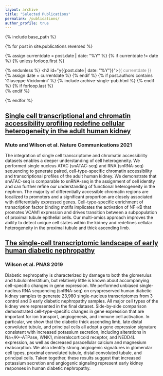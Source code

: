 ```yaml
---
layout: archive
title: "Selected Publications"
permalink: /publications/
author_profile: true
---
```

{% include base_path %}

<!---You can find the complete publication list on <a href="https://scholar.google.co.uk/citations?user=-peQ4ZsAAAAJ&hl=en">
<span style="color:gray">my Google Scholar profile</span></a>. A complete list of bio<font color="red">R</font>xiv preprints on <a href="https://rxivist.org/authors/204048">
<span style="color:gray">my Rxivist profile</span></a>.--->

<ul style="margin:0;padding:0">
{% for post in site.publications reversed %}

  {% assign currentdate = post.date | date: "%Y" %}
  {% if currentdate != date %}
    {% unless forloop.first %}</ul>{% endunless %}
    <h2 id="y{{post.date | date: "%Y"}}"><span style="color:gray">{{ currentdate }}</span></h2>
    <ul style="margin:0;padding:0">
    {% assign date = currentdate %}
  {% endif %}
  {% if post.authors contains 'Giuseppe Vicidomini' %}
    {% include archive-single-pub.html %}
  {% endif %}
  {% if forloop.last %}</ul>{% endif %}

{% endfor %}

## [Single cell transcriptional and chromatin accessibility profiling redefine cellular heterogeneity in the adult human kidney](https://pubmed.ncbi.nlm.nih.gov/33850129/) <br>
### Muto and Wilson et al. Nature Communications 2021 <br>
The integration of single cell transcriptome and chromatin accessibility datasets enables a deeper understanding of cell heterogeneity. We performed single nucleus ATAC (snATAC-seq) and RNA (snRNA-seq) sequencing to generate paired, cell-type-specific chromatin accessibility and transcriptional profiles of the adult human kidney. We demonstrate that snATAC-seq is comparable to snRNA-seq in the assignment of cell identity and can further refine our understanding of functional heterogeneity in the nephron. The majority of differentially accessible chromatin regions are localized to promoters and a significant proportion are closely associated with differentially expressed genes. Cell-type-specific enrichment of transcription factor binding motifs implicates the activation of NF-κB that promotes VCAM1 expression and drives transition between a subpopulation of proximal tubule epithelial cells. Our multi-omics approach improves the ability to detect unique cell states within the kidney and redefines cellular heterogeneity in the proximal tubule and thick ascending limb.

## [The single-cell transcriptomic landscape of early human diabetic nephropathy](https://pubmed.ncbi.nlm.nih.gov/31506348/)<br>
### Wilson et al. PNAS 2019<br>
Diabetic nephropathy is characterized by damage to both the glomerulus and tubulointerstitium, but relatively little is known about accompanying cell-specific changes in gene expression. We performed unbiased single-nucleus RNA sequencing (snRNA-seq) on cryopreserved human diabetic kidney samples to generate 23,980 single-nucleus transcriptomes from 3 control and 3 early diabetic nephropathy samples. All major cell types of the kidney were represented in the final dataset. Side-by-side comparison demonstrated cell-type-specific changes in gene expression that are important for ion transport, angiogenesis, and immune cell activation. In particular, we show that the diabetic thick ascending limb, late distal convoluted tubule, and principal cells all adopt a gene expression signature consistent with increased potassium secretion, including alterations in Na+/K+-ATPase, WNK1, mineralocorticoid receptor, and NEDD4L expression, as well as decreased paracellular calcium and magnesium reabsorption. We also identify strong angiogenic signatures in glomerular cell types, proximal convoluted tubule, distal convoluted tubule, and principal cells. Taken together, these results suggest that increased potassium secretion and angiogenic signaling represent early kidney responses in human diabetic nephropathy.
